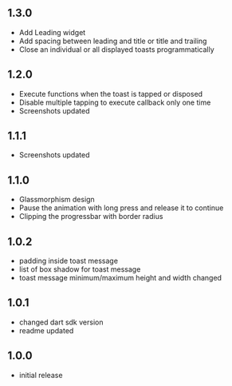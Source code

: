 ## 1.3.0

- Add Leading widget
- Add spacing between leading and title or title and trailing
- Close an individual or all displayed toasts programmatically

## 1.2.0

- Execute functions when the toast is tapped or disposed
- Disable multiple tapping to execute callback only one time
- Screenshots updated

## 1.1.1

- Screenshots updated

## 1.1.0

- Glassmorphism design
- Pause the animation with long press and release it to continue
- Clipping the progressbar with border radius

## 1.0.2

- padding inside toast message
- list of box shadow for toast message
- toast message minimum/maximum height and width changed

## 1.0.1

- changed dart sdk version
- readme updated

## 1.0.0

- initial release
